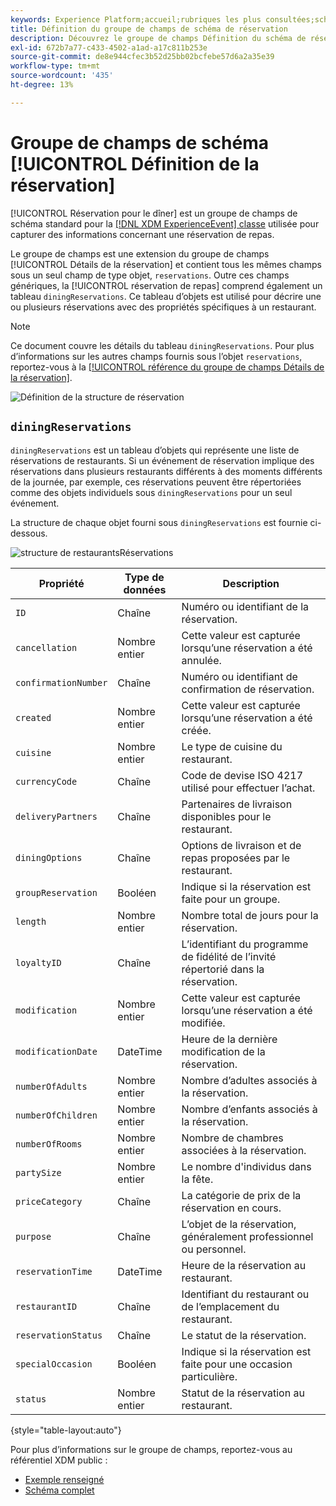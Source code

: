 ```yaml
---
keywords: Experience Platform;accueil;rubriques les plus consultées;schéma;XDM;ExperienceEvent;champs;schémas;schémas;conception de schéma;groupe de champs;groupe de champs;réservation;repas;
title: Définition du groupe de champs de schéma de réservation
description: Découvrez le groupe de champs Définition du schéma de réservation .
exl-id: 672b7a77-c433-4502-a1ad-a17c811b253e
source-git-commit: de8e944cfec3b52d25bb02bcfebe57d6a2a35e39
workflow-type: tm+mt
source-wordcount: '435'
ht-degree: 13%

---
```


# Groupe de champs de schéma [!UICONTROL Définition de la réservation]

[!UICONTROL Réservation pour le dîner] est un groupe de champs de schéma standard pour la [[!DNL XDM ExperienceEvent] classe](../../classes/experienceevent.md) utilisée pour capturer des informations concernant une réservation de repas.

Le groupe de champs est une extension du groupe de champs [!UICONTROL Détails de la réservation] et contient tous les mêmes champs sous un seul champ de type objet, `reservations`. Outre ces champs génériques, la [!UICONTROL réservation de repas] comprend également un tableau `diningReservations`. Ce tableau d’objets est utilisé pour décrire une ou plusieurs réservations avec des propriétés spécifiques à un restaurant.

>[!NOTE]
>
>Ce document couvre les détails du tableau `diningReservations`. Pour plus d’informations sur les autres champs fournis sous l’objet `reservations`, reportez-vous à la [[!UICONTROL référence du groupe de champs  Détails de la réservation]](./reservation-details.md).

![Définition de la structure de réservation](../../images/field-groups/dining-reservation/structure.png)

## `diningReservations`

`diningReservations` est un tableau d’objets qui représente une liste de réservations de restaurants. Si un événement de réservation implique des réservations dans plusieurs restaurants différents à des moments différents de la journée, par exemple, ces réservations peuvent être répertoriées comme des objets individuels sous `diningReservations` pour un seul événement.

La structure de chaque objet fourni sous `diningReservations` est fournie ci-dessous.

![structure de restaurantsRéservations](../../images/field-groups/dining-reservation/diningReservations.png)

| Propriété | Type de données | Description |
| --- | --- | --- |
| `ID` | Chaîne | Numéro ou identifiant de la réservation. |
| `cancellation` | Nombre entier | Cette valeur est capturée lorsqu’une réservation a été annulée. |
| `confirmationNumber` | Chaîne | Numéro ou identifiant de confirmation de réservation. |
| `created` | Nombre entier | Cette valeur est capturée lorsqu’une réservation a été créée. |
| `cuisine` | Nombre entier | Le type de cuisine du restaurant. |
| `currencyCode` | Chaîne | Code de devise ISO 4217 utilisé pour effectuer l’achat. |
| `deliveryPartners` | Chaîne | Partenaires de livraison disponibles pour le restaurant. |
| `diningOptions` | Chaîne | Options de livraison et de repas proposées par le restaurant. |
| `groupReservation` | Booléen | Indique si la réservation est faite pour un groupe. |
| `length` | Nombre entier | Nombre total de jours pour la réservation. |
| `loyaltyID` | Chaîne | L’identifiant du programme de fidélité de l’invité répertorié dans la réservation. |
| `modification` | Nombre entier | Cette valeur est capturée lorsqu’une réservation a été modifiée. |
| `modificationDate` | DateTime | Heure de la dernière modification de la réservation. |
| `numberOfAdults` | Nombre entier | Nombre d’adultes associés à la réservation. |
| `numberOfChildren` | Nombre entier | Nombre d’enfants associés à la réservation. |
| `numberOfRooms` | Nombre entier | Nombre de chambres associées à la réservation. |
| `partySize` | Nombre entier | Le nombre d&#39;individus dans la fête. |
| `priceCategory` | Chaîne | La catégorie de prix de la réservation en cours. |
| `purpose` | Chaîne | L’objet de la réservation, généralement professionnel ou personnel. |
| `reservationTime` | DateTime | Heure de la réservation au restaurant. |
| `restaurantID` | Chaîne | Identifiant du restaurant ou de l’emplacement du restaurant. |
| `reservationStatus` | Chaîne | Le statut de la réservation. |
| `specialOccasion` | Booléen | Indique si la réservation est faite pour une occasion particulière. |
| `status` | Nombre entier | Statut de la réservation au restaurant. |

{style="table-layout:auto"}

Pour plus d’informations sur le groupe de champs, reportez-vous au référentiel XDM public :

* [Exemple renseigné](https://github.com/adobe/xdm/blob/master/components/fieldgroups/experience-event/industry-verticals/experienceevent-dining-reservation.example.1.json)
* [Schéma complet](https://github.com/adobe/xdm/blob/master/components/fieldgroups/experience-event/industry-verticals/experienceevent-dining-reservation.schema.json)
